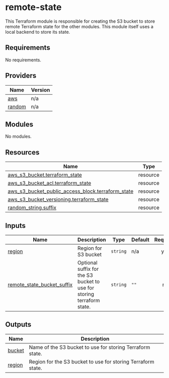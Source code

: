 # remote-state

This Terraform module is responsible for creating the S3 bucket to store remote Terraform state for the other modules. This module itself uses a local backend to store its state.

<!-- BEGIN_TF_DOCS -->
## Requirements

No requirements.

## Providers

| Name | Version |
|------|---------|
| <a name="provider_aws"></a> [aws](#provider\_aws) | n/a |
| <a name="provider_random"></a> [random](#provider\_random) | n/a |

## Modules

No modules.

## Resources

| Name | Type |
|------|------|
| [aws_s3_bucket.terraform_state](https://registry.terraform.io/providers/hashicorp/aws/latest/docs/resources/s3_bucket) | resource |
| [aws_s3_bucket_acl.terraform_state](https://registry.terraform.io/providers/hashicorp/aws/latest/docs/resources/s3_bucket_acl) | resource |
| [aws_s3_bucket_public_access_block.terraform_state](https://registry.terraform.io/providers/hashicorp/aws/latest/docs/resources/s3_bucket_public_access_block) | resource |
| [aws_s3_bucket_versioning.terraform_state](https://registry.terraform.io/providers/hashicorp/aws/latest/docs/resources/s3_bucket_versioning) | resource |
| [random_string.suffix](https://registry.terraform.io/providers/hashicorp/random/latest/docs/resources/string) | resource |

## Inputs

| Name | Description | Type | Default | Required |
|------|-------------|------|---------|:--------:|
| <a name="input_region"></a> [region](#input\_region) | Region for S3 bucket | `string` | n/a | yes |
| <a name="input_remote_state_bucket_suffix"></a> [remote\_state\_bucket\_suffix](#input\_remote\_state\_bucket\_suffix) | Optional suffix for the S3 bucket to use for storing terraform state. | `string` | `""` | no |

## Outputs

| Name | Description |
|------|-------------|
| <a name="output_bucket"></a> [bucket](#output\_bucket) | Name of the S3 bucket to use for storing Terraform state. |
| <a name="output_region"></a> [region](#output\_region) | Region for the S3 bucket to use for storing Terraform state. |
<!-- END_TF_DOCS -->
